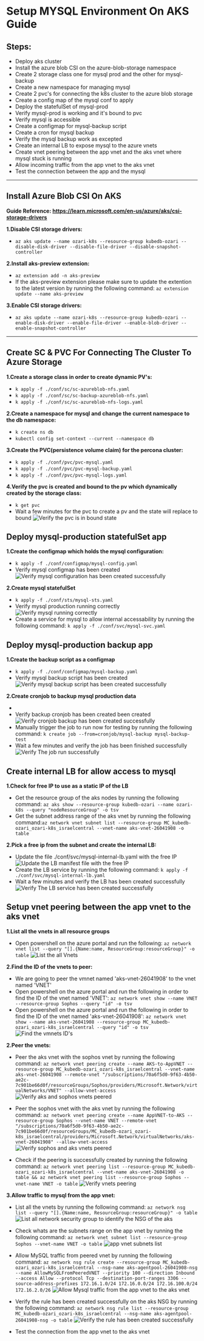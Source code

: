 # Setup MYSQL Environment On AKS Guide

## **Steps:**
 - Deploy aks cluster
 - Install the azure blob CSI on the azure-blob-storage namespace
 - Create 2 storage class one for mysql prod and the other for mysql-backup
 - Create a new namespace for managing mysql
 - Create 2 pvc's for connecting the k8s cluster to the azure blob storage
 - Create a config map of the mysql conf to apply
 - Deploy the statefulSet of mysql-prod
 - Verify mysql-prod is working and it's bound to pvc
 - Verify mysql is accessible
 - Create a configmap for mysql-backup script
 - Create a cron for mysql backup
 - Verify the mysql backup work as excepted
 - Create an internal LB to expose mysql to the azure vnets
 - Create vnet peering between the app vnet and the aks vnet where mysql stuck is running
 - Allow incoming traffic from the app vnet to the aks vnet
 - Test the connection between the app and the mysql
---

## Install Azure Blob CSI On AKS
**Guide Reference: https://learn.microsoft.com/en-us/azure/aks/csi-storage-drivers**

**1.Disable CSI storage drivers:**
  - `az aks update --name ozari-k8s --resource-group kubedb-ozari --disable-disk-driver --disable-file-driver --disable-snapshot-controller`

**2.Install aks-preview extension:**
  - `az extension add -n aks-preview`
  - If the aks-preview extension please make sure to update the extention to the latest version by running the following command:
  `az extension update --name aks-preview`

**3.Enable CSI storage drivers:**
  - `az aks update --name ozari-k8s --resource-group kubedb-ozari --enable-disk-driver --enable-file-driver --enable-blob-driver --enable-snapshot-controller`
---

## Create SC & PVC For Connecting The Cluster To Azure Storage

**1.Create a storage class in order to create dynamic PV's:**
  - `k apply -f ./conf/sc/sc-azureblob-nfs.yaml`
  - `k apply -f ./conf/sc/sc-backup-azureblob-nfs.yaml`
  - `k apply -f ./conf/sc/sc-azureblob-nfs-logs.yaml`

**2.Create a namespace for mysql and change the current namespace to the db namespace:**
  - `k create ns db`
  - `kubectl config set-context --current --namespace db`

**3.Create the PVC(persistence volume claim) for the percona cluster:**
  - `k apply -f ./conf/pvc/pvc-mysql.yaml`
  - `k apply -f ./conf/pvc/pvc-mysql-backup.yaml`
  - `k apply -f ./conf/pvc/pvc-mysql-logs.yaml`

**4.Verify the pvc is created and bound to the pv which dynamically created by the storage class:**
  - `k get pvc`
  - Wait a few minutes for the pvc to create a pv and the state will replace to bound
  ![Verify the pvc is in bound state](images/pvc-verify.png)


## Deploy mysql-production statefulSet app

**1.Create the configmap which holds the mysql configuration:**
  - `k apply -f ./conf/configmap/mysql-config.yaml`
  - Verify mysql configmap has been created
  ![Verify mysql configuration has been created successfully](images/mysql-conf-verify.png)

**2.Create mysql statefulSet**
  - `k apply -f ./conf/sts/mysql-sts.yaml`
  - Verify mysql production running correctly
  ![Verify mysql running correctly](images/verify-mysql-prod.png)
  - Create a service for mysql to allow internal accessability by running the following command: `k apply -f ./conf/svc/mysql-svc.yaml`

## Deploy mysql-production backup app
**1.Create the backup script as a configmap**
  - `k apply -f ./conf/configmap/mysql-backup.yaml`
  - Verify mysql backup script has been created
  ![Verify mysql backup script has been created successfully](images/backup-script-verify.png)

**2.Create cronjob to backup mysql production data**
  - `
  `
  - Verify backup cronjob has been created been created
  ![Verify cronjob backup has been created successfully](images/cronjob-verify.png)
  - Manually trigger the job to run now for testing by running the following command: `k create job --from=cronjob/mysql-backup mysql-backup-test`
  - Wait a few minutes and verify the job has been finished successfully
  ![Verify The job run successfully](images/backup-job-verify.png)


## Create internal LB for allow access to mysql
**1.Check for free IP to use as a static IP of the LB**
  - Get the resource group of the aks nodes by running the following command: `az aks show --resource-group kubedb-ozari --name ozari-k8s --query "nodeResourceGroup" -o tsv`
  - Get the subnet address range of the aks vnet by running the following command:`az network vnet subnet list --resource-group MC_kubedb-ozari_ozari-k8s_israelcentral --vnet-name aks-vnet-26041908 -o table`

**2.Pick a free ip from the subnet and create the internal LB:**
  - Update the file ./conf/svc/mysql-internal-lb.yaml with the free IP
  ![Update the LB manifest file with the free IP](images/internal-lb.png)
  - Create the LB service by running the following command: `k apply -f ./conf/svc/mysql-internal-lb.yaml`
  - Wait a few minutes and verify the LB has been created successfully
  ![Verify The LB service has been created successfully](images/lb-svc-verify.png)

## Setup vnet peering between the app vnet to the aks vnet

**1.List all the vnets in all resource groups**
 - Open powershell on the azure portal and run the following: `az network vnet list --query "[].{Name:name, ResourceGroup:resourceGroup}" -o table`
 ![List the all Vnets](images/vnet-list.png)

**2.Find the ID of the vnets to peer:**
  - We are going to peer the vmnet named 'aks-vnet-26041908' to the vnet named 'VNET'
  - Open powershell on the azure portal and run the following in order to find the ID of the vnet named 'VNET': `az network vnet show --name VNET --resource-group Sophos --query "id" -o tsv`
  - Open powershell on the azure portal and run the following in order to find the ID of the vnet named 'aks-vnet-26041908': `az network vnet show --name aks-vnet-26041908 --resource-group MC_kubedb-ozari_ozari-k8s_israelcentral --query "id" -o tsv`
  ![Find the vmnets ID's](images/find-vnets-id.png)


**2.Peer the vnets:**
  - Peer the aks vnet with the sophos vnet by running the following command: `az network vnet peering create --name AKS-to-AppVNET --resource-group MC_kubedb-ozari_ozari-k8s_israelcentral --vnet-name aks-vnet-26041908 --remote-vnet "/subscriptions/70a6f5d0-9f63-4b50-ae2c-7c901be66d0f/resourceGroups/Sophos/providers/Microsoft.Network/virtualNetworks/VNET" --allow-vnet-access`
  ![Verify aks and sophos vnets peered](images/verify-aks-vnet-peer.png)

  - Peer the sophos vnet with the aks vnet by running the following command: `az network vnet peering create --name AppVNET-to-AKS --resource-group Sophos --vnet-name VNET --remote-vnet "/subscriptions/70a6f5d0-9f63-4b50-ae2c-7c901be66d0f/resourceGroups/MC_kubedb-ozari_ozari-k8s_israelcentral/providers/Microsoft.Network/virtualNetworks/aks-vnet-26041908" --allow-vnet-access`
  ![Verify sophos and aks vnets peered](images/verify-aks-vnet-peer.png)

  - Check if the peering is successfully created by running the following command: `az network vnet peering list --resource-group MC_kubedb-ozari_ozari-k8s_israelcentral --vnet-name aks-vnet-26041908 -o table && az network vnet peering list --resource-group Sophos --vnet-name VNET -o table`
  ![Verify vnets peering](images/verify-peering.png)

**3.Allow traffic to mysql from the app vnet:**
  - List all the vnets by running the following command: `az network nsg list --query "[].{Name:name, ResourceGroup:resourceGroup}" -o table`
  ![List all network security group to identify the NSG of the aks](images/nsg-list.png)

  - Check whats are the subnets range on the app vnet by running the following command: `az network vnet subnet list --resource-group Sophos --vnet-name VNET -o table`
  ![app vnet subnets list](images/vnet-subnets-list.png)

  - Allow MySQL traffic from peered vnet by running the following command: `az network nsg rule create --resource-group MC_kubedb-ozari_ozari-k8s_israelcentral --nsg-name aks-agentpool-26041908-nsg --name AllowMySQLFromPeeredVNET --priority 100 --direction Inbound --access Allow --protocol Tcp --destination-port-ranges 3306 --source-address-prefixes 172.16.1.0/24 172.16.0.0/24 172.16.100.0/24 172.16.2.0/26`
  ![Allow Mysql traffic from the app vnet to the aks vnet](images/create-nsg-rule.png)

  - Verify the rule has been created successfully on the aks NSG by running the following command: `az network nsg rule list --resource-group MC_kubedb-ozari_ozari-k8s_israelcentral --nsg-name aks-agentpool-26041908-nsg -o table`
  ![Verify the rule has been created successfully](images/verify-nsg-rule.png)

  - Test the connection from the app vnet to the aks vnet

